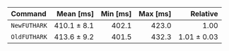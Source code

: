 | Command | Mean [ms] | Min [ms] | Max [ms] | Relative |
|:---|---:|---:|---:|---:|
| `NewFUTHARK` | 410.1 ± 8.1 | 402.1 | 423.0 | 1.00 |
| `OldFUTHARK` | 413.6 ± 9.2 | 401.5 | 432.3 | 1.01 ± 0.03 |
